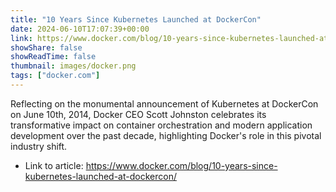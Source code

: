 ```yaml
---
title: "10 Years Since Kubernetes Launched at DockerCon"
date: 2024-06-10T17:07:39+00:00
link: https://www.docker.com/blog/10-years-since-kubernetes-launched-at-dockercon/
showShare: false
showReadTime: false
thumbnail: images/docker.png
tags: ["docker.com"]
---
```

Reflecting on the monumental announcement of Kubernetes at DockerCon on June 10th, 2014, Docker CEO Scott Johnston celebrates its transformative impact on container orchestration and modern application development over the past decade, highlighting Docker's role in this pivotal industry shift.

- Link to article: https://www.docker.com/blog/10-years-since-kubernetes-launched-at-dockercon/